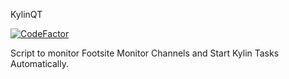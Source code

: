 KylinQT

[![CodeFactor](https://www.codefactor.io/repository/github/elvincheng3/kylinqt/badge?s=ff7660b02e113911cee5e3145a144478348020ba)](https://www.codefactor.io/repository/github/elvincheng3/kylinqt)

Script to monitor Footsite Monitor Channels and Start Kylin Tasks Automatically.
